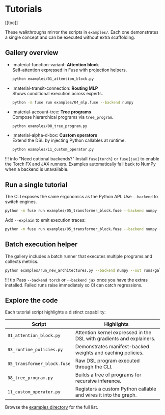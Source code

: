 # Tutorials

[[toc]]

These walkthroughs mirror the scripts in `examples/`. Each one demonstrates a single concept and can be executed without extra scaffolding.

## Gallery overview

<div class="grid cards" markdown>

-   :material-function-variant: __Attention block__  
    Self-attention expressed in Fuse with projection helpers.  
    ```bash
    python examples/01_attention_block.py
    ```
-   :material-transit-connection: __Routing MLP__  
    Shows conditional execution across experts.  
    ```bash
    python -m fuse run examples/04_mlp.fuse --backend numpy
    ```
-   :material-account-tree: __Tree programs__  
    Compose hierarchical programs via `tree_program`.  
    ```bash
    python examples/08_tree_program.py
    ```
-   :material-alpha-d-box: __Custom operators__  
    Extend the DSL by injecting Python callables at runtime.  
    ```bash
    python examples/11_custom_operator.py
    ```

</div>

!!! info "Need optional backends?"
    Install `fuse[torch]` or `fuse[jax]` to enable the Torch FX and JAX runners. Examples automatically fall back to NumPy when a backend is unavailable.

## Run a single tutorial

The CLI exposes the same ergonomics as the Python API. Use `--backend` to switch engines.

```bash
python -m fuse run examples/05_transformer_block.fuse --backend numpy
```

Add `--explain` to emit execution traces:

```bash
python -m fuse run examples/05_transformer_block.fuse --backend numpy --explain runs/transformer_trace.json
```

## Batch execution helper

The gallery includes a batch runner that executes multiple programs and collects metrics.

```bash
python examples/run_new_architectures.py --backend numpy --out runs/gallery.jsonl
```

!!! tip
    Pass `--backend torch` or `--backend jax` once you have the extras installed. Failed runs raise immediately so CI can catch regressions.

## Explore the code

Each tutorial script highlights a distinct capability:

| Script | Highlights |
| --- | --- |
| `01_attention_block.py` | Attention kernel expressed in the DSL with gradients and explainers. |
| `03_runtime_policies.py` | Demonstrates manifest-backed weights and caching policies. |
| `05_transformer_block.fuse` | Raw DSL program executed through the CLI. |
| `08_tree_program.py` | Builds a tree of programs for recursive inference. |
| `11_custom_operator.py` | Registers a custom Python callable and wires it into the graph. |

Browse the [examples directory](https://github.com/mehrdadxzaker/fuse/tree/main/examples) for the full list.
